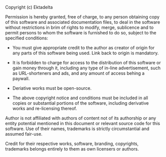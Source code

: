 Copyright (c) Ektadelta

Permission is hereby granted, free of charge, to any person obtaining copy of this software and associated documentation files, to deal in the software without restrictions in brim of rights to modify, merge, sublicence and to permit persons to whom the software is furnished to do so, subject to the specified conditions:

- You must give appropriate credit to the author as creator of origin for any parts of this software being used. Link back to origin is mandatory.

- It is forbidden to charge for access to the distribution of this software or gain money through it, including any type of in-line advertisement, such as URL-shorteners and ads, and any amount of access behing a paywall.

- Deriative works must be open-source.

- The above copyright notice and conditions must be included in all copies or substantial portions of the software, including derivative works and re-licensing thereof.

Author is not affiliated with authors of content not of its authorship or any entity potential mentioned in this document or relevant source code for this software. Use of their names, trademarks is strictly circumstantial and assumed fair-use.

Credit for their respective works, software, branding, copyrights, trademarks belongs entirely to them as own licensers or authors.